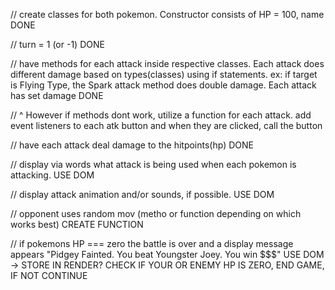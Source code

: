// create classes for both pokemon. Constructor consists of HP = 100, name DONE


//  turn = 1 (or -1) DONE


// have methods for each attack inside respective classes. Each attack does different damage based on types(classes) using if statements. ex: if target is Flying Type, the Spark attack method does double damage. Each attack has set damage
DONE


// ^ However if methods dont work, utilize a function for each attack.
add event listeners to each atk button and when they are clicked, call the button

// have each attack deal damage to the hitpoints(hp) DONE

// display via words what attack is being used when each pokemon is attacking. USE DOM

// display attack animation and/or sounds, if possible. USE DOM

// opponent uses random mov (metho or function depending on which works best) CREATE FUNCTION

// if pokemons HP === zero the battle is over and a display message appears "Pidgey Fainted. You beat Youngster Joey. You win $$$"
USE DOM -> STORE IN RENDER? CHECK IF YOUR OR ENEMY HP IS ZERO, END GAME, IF NOT CONTINUE
